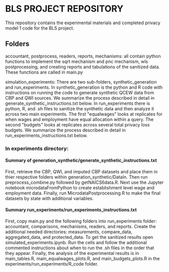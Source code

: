 # BLS PROJECT REPOSITORY

This repository contains the experimental materials and completed privacy model 1 code for the BLS project. 

## Folders
accountant, postprocess, readers, reports, mechanisms: all contain python functions to implement the sqrt mechanism and pnc mechanism, wls postprocessing, and creating reports and tabulations of the sanitized data. These functions are called in main.py

simulation_experiments: There are two sub-folders, synthetic_generation and run_experiments. In synthetic_generation is the python and R code with instructions on running the code to generate synthetic QCEW data from CBP and QWI sources. We summarize the process described in detail in generate_synthetic_instructions.txt below. In run_experiments there is python, R, and .sh files to sanitize the synthetic data and then analyze it across two main experiments. The first "equalwages" looks at replicates for when wages and employment have equal allocation within a query. The second "budgets" looks at replicates across several total privacy loss budgets. We summarize the process described in detail in run_experiments_instructions.txt below. 

### In experiments directory:

#### Summary of generation_synthetic/generate_synthetic_instructions.txt

First, retrieve the CBP, QWI, and imputed CBP datasets and place them in thier respective folders within generation_synthetic/DataIn. Then run preprocess_combine.py followed by getNAICS6data.R. Next use the Jupyter notebook microdataFromPython to create establishment level wage and employment data. Finally, run MicrodataPostprocessing.R to make the final datasets by state with additional variables.

#### Summary run_experiments/run_experiments_instructions.txt
First, copy main.py and the following folders into run_experiments folder: accountant, comparisons, mechanisms, readers, and reports. Create the additional needed directories: measurements, compare_data, aggregated_data, and protected_data. To get the sanitized results open simulated_experiments.ipynb. Run the cells and follow the additional commented instructions about when to run the .sh files in the order that they appear. Finally, the analysis of the experimental results is in main_tables.R, main_equalwages_plots.R, and main_budgets_plots.R in the experiments/run_experiments/R_code folder.




